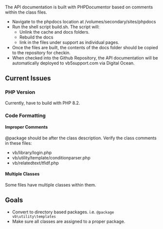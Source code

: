 The API documentation is built with PHPDocumentor based on comments within the class files. 
- Navigate to the phpdocs location at /volumes/secondary/sites/phpdocs
- Run the shell script build.sh. The script will:
	- Unlink the cache and docs folders.
	- Rebuild the docs
	- link in the files under support as individual pages.
- Once the files are built, the contents of the docs folder should be copied to the repository for checkin.
- When checked into the Github Repository, the API documentation will be automatically deployed to vb5support.com via Digital Ocean.
## Current Issues

### PHP Version

Currently, have to build with PHP 8.2.

### Code Formatting

#### Improper Comments

@package should be after the class description. Verify the class comments in these files: 
- vb/library/login.php
- vb/utility/template/conditionparser.php
- vb/relatedtext/tfidf.php

#### Multiple Classes
Some files have multiple classes within them.

## Goals

- Convert to directory based packages. i.e. `@package vb\utility\templates`
- Make sure all classes are assigned to a proper package.